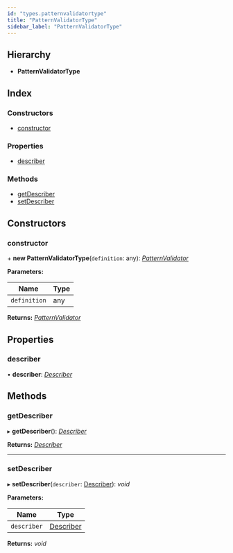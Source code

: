 ```yaml
---
id: "types.patternvalidatortype"
title: "PatternValidatorType"
sidebar_label: "PatternValidatorType"
---
```


## Hierarchy

* **PatternValidatorType**

## Index

### Constructors

* [constructor](types.patternvalidatortype.md#constructor)

### Properties

* [describer](types.patternvalidatortype.md#describer)

### Methods

* [getDescriber](types.patternvalidatortype.md#getdescriber)
* [setDescriber](types.patternvalidatortype.md#setdescriber)

## Constructors

###  constructor

\+ **new PatternValidatorType**(`definition`: any): *[PatternValidator](types.patternvalidator.md)*

**Parameters:**

Name | Type |
------ | ------ |
`definition` | any |

**Returns:** *[PatternValidator](types.patternvalidator.md)*

## Properties

###  describer

• **describer**: *[Describer](types.describer.md)*

## Methods

###  getDescriber

▸ **getDescriber**(): *[Describer](types.describer.md)*

**Returns:** *[Describer](types.describer.md)*

___

###  setDescriber

▸ **setDescriber**(`describer`: [Describer](types.describer.md)): *void*

**Parameters:**

Name | Type |
------ | ------ |
`describer` | [Describer](types.describer.md) |

**Returns:** *void*
